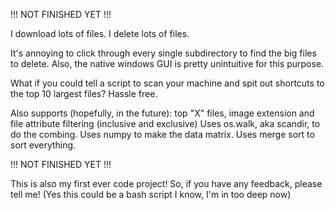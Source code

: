 !!! NOT FINISHED YET !!!

I download lots of files. I delete lots of files. 

It's annoying to click through every single subdirectory to find the big files to delete. Also, the native windows GUI is pretty unintuitive for this purpose. 

What if you could tell a script to scan your machine and spit out shortcuts to the top 10 largest files? Hassle free.

Also supports (hopefully, in the future): top "X" files, image extension and file attribute filtering (inclusive and exclusive)
Uses os.walk, aka scandir, to do the combing. Uses numpy to make the data matrix. Uses merge sort to sort everything.

!!! NOT FINISHED YET !!!

This is also my first ever code project! So, if you have any feedback, please tell me! (Yes this could be a bash script I know, I'm in too deep now)
